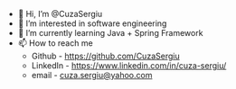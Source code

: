 - 👋 Hi, I’m @CuzaSergiu
- 👀 I’m interested in software engineering
- 🌱 I’m currently learning Java + Spring Framework
- 📫 How to reach me 
   - Github - https://github.com/CuzaSergiu
   - LinkedIn - https://www.linkedin.com/in/cuza-sergiu/
   - email - cuza.sergiu@yahoo.com
